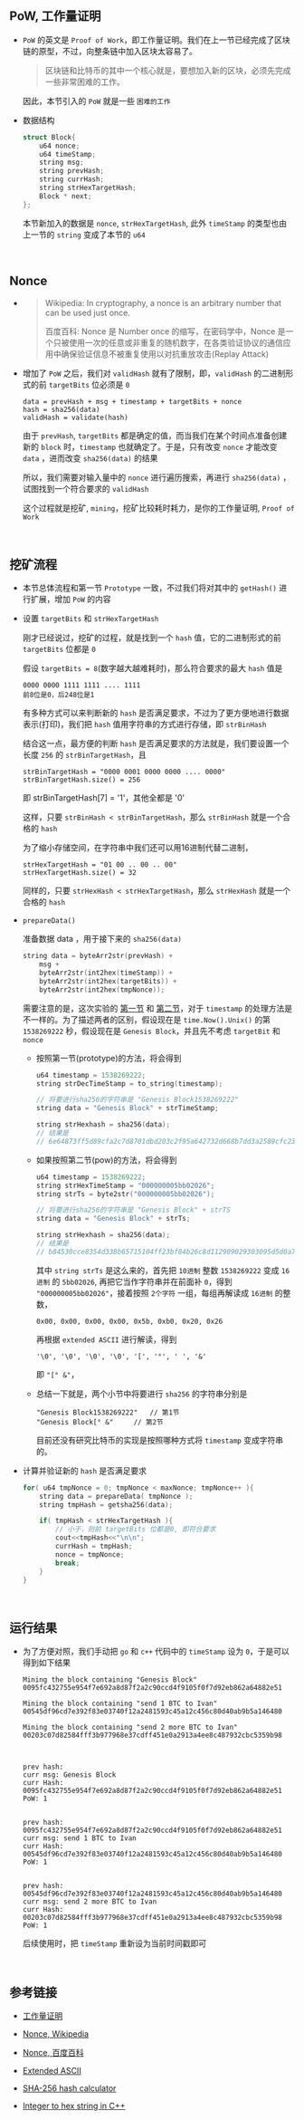 ##	PoW, 工作量证明

*	`PoW` 的英文是 `Proof of Work`，即工作量证明。我们在上一节已经完成了区块链的原型，不过，向整条链中加入区块太容易了。

	> 区块链和比特币的其中一个核心就是，要想加入新的区块，必须先完成一些非常困难的工作。

	因此，本节引入的 `PoW` 就是一些 `困难的工作`

*	数据结构

	```cpp
	struct Block{
		u64 nonce;
		u64 timeStamp;
		string msg;
		string prevHash;
		string currHash;
		string strHexTargetHash;
		Block * next;
	};
	```

	本节新加入的数据是 `nonce`, `strHexTargetHash`, 此外 `timeStamp` 的类型也由上一节的 `string` 变成了本节的 `u64`

<br>

##	Nonce

*	> Wikipedia: In cryptography, a nonce is an arbitrary number that can be used just once.
	>
	> 百度百科: Nonce 是 Number once 的缩写，在密码学中，Nonce 是一个只被使用一次的任意或非重复的随机数字，在各类验证协议的通信应用中确保验证信息不被重复使用以对抗重放攻击(Replay Attack)

*	增加了 `PoW` 之后，我们对 `validHash` 就有了限制，即，`validHash` 的二进制形式的前 `targetBits` 位必须是 `0`

	```
	data = prevHash + msg + timestamp + targetBits + nonce
	hash = sha256(data)
	validHash = validate(hash)
	```

	由于 `prevHash`, `targetBits` 都是确定的值，而当我们在某个时间点准备创建新的 `block` 时，`timestamp` 也就确定了。于是，只有改变 `nonce` 才能改变 `data` ，进而改变 `sha256(data)` 的结果

	所以，我们需要对输入量中的 `nonce` 进行遍历搜索，再进行 `sha256(data)` ，试图找到一个符合要求的 `validHash`

	这个过程就是挖矿, `mining`，挖矿比较耗时耗力，是你的工作量证明, `Proof of Work`

<br>

##	挖矿流程

*	本节总体流程和第一节 `Prototype` 一致，不过我们将对其中的 `getHash()` 进行扩展，增加 `PoW` 的内容

*	设置 `targetBits` 和 `strHexTargetHash`

	刚才已经说过，挖矿的过程，就是找到一个 `hash` 值，它的二进制形式的前 `targetBits` 位都是 `0`

	假设 `targetBits = 8`(数字越大越难耗时)，那么符合要求的最大 `hash` 值是

	```
	0000 0000 1111 1111 .... 1111
	前8位是0，后248位是1
	```

	有多种方式可以来判断新的 `hash` 是否满足要求，不过为了更方便地进行数据表示(打印)，我们把 `hash` 值用字符串的方式进行存储，即 `strBinHash`

	结合这一点，最方便的判断 `hash` 是否满足要求的方法就是，我们要设置一个长度 `256` 的 `strBinTargetHash`，且

	```
	strBinTargetHash = "0000 0001 0000 0000 .... 0000"
	strBinTargetHash.size() = 256
	```

	即 strBinTargetHash[7] = '1'，其他全都是 '0'

	这样，只要 `strBinHash < strBinTargetHash`，那么 `strBinHash` 就是一个合格的 `hash`

	为了缩小存储空间，在字符串中我们还可以用16进制代替二进制，

	```
	strHexTargetHash = "01 00 .. 00 .. 00"
	strHexTargetHash.size() = 32
	```

	同样的，只要 `strHexHash < strHexTargetHash`，那么 `strHexHash` 就是一个合格的 `hash`

*	`prepareData()`

	准备数据 data ，用于接下来的 `sha256(data)`

	```cpp
	string data = byteArr2str(prevHash) +
		msg +
		byteArr2str(int2hex(timeStamp)) +
		byteArr2str(int2hex(targetBits)) +
		byteArr2str(int2hex(tmpNonce));
	```

	需要注意的是，这次实验的 [第一节](https://github.com/Jeiwan/blockchain_go/blob/part_1/block.go) 和 [第二节](https://github.com/Jeiwan/blockchain_go/blob/part_2/proofofwork.go#L38)，对于 `timestamp` 的处理方法是不一样的。为了描述两者的区别，假设现在是 `time.Now().Unix()` 的第 `1538269222` 秒，假设现在是 `Genesis Block`，并且先不考虑 `targetBit` 和 `nonce`

	*	按照第一节(prototype)的方法，将会得到

		```cpp
		u64 timestamp = 1538269222;
		string strDecTimeStamp = to_string(timestamp);

		// 将要进行sha256的字符串是 "Genesis Block1538269222"
		string data = "Genesis Block" + strTimeStamp;

		string strHexhash = sha256(data);
		// 结果是
		// 6e64873ff5d89cfa2c7d8701dbd203c2f95a642732d668b7dd3a2589cfc23d5f
		```

	*	如果按照第二节(pow)的方法，将会得到

		```cpp
		u64 timestamp = 1538269222;
		string strHexTimeStamp = "000000005bb02026";
		string strTs = byte2str("000000005bb02026");

		// 将要进行sha256的字符串是 "Genesis Block" + strTS
		string data = "Genesis Block" + strTs;

		string strHexhash = sha256(data);
		// 结果是
		// b84530cce8354d338b65715104ff23bf84b26c8d112909029303095d5d0a7f05
		```

		其中 `string strTs` 是这么来的，首先把 `10进制` 整数 `1538269222` 变成 `16进制` 的 `5bb02026`, 再把它当作字符串并在前面补 `0`，得到 `"000000005bb02026"`，接着按照 `2个字符` 一组，每组再解读成 `16进制` 的整数，

		```
		0x00, 0x00, 0x00, 0x00, 0x5b, 0xb0, 0x20, 0x26
		```

		再根据 `extended ASCII` 进行解读，得到

		```
		'\0', '\0', '\0', '\0', '[', '°', ' ', '&'
		```

		即 `"[° &"`，

	*	总结一下就是，两个小节中将要进行 `sha256` 的字符串分别是

		```
		"Genesis Block1538269222"	// 第1节
		"Genesis Block[° &"		// 第2节
		```

		目前还没有研究比特币的实现是按照哪种方式将 `timestamp` 变成字符串的。

*	计算并验证新的 `hash` 是否满足要求

	```cpp
	for( u64 tmpNonce = 0; tmpNonce < maxNonce; tmpNonce++ ){
		string data = prepareData( tmpNonce );
		string tmpHash = getsha256(data);

		if( tmpHash < strHexTargetHash ){
			// 小于，则前 targetBits 位都是0, 即符合要求
			cout<<tmpHash<<"\n\n";
			currHash = tmpHash;
			nonce = tmpNonce;
			break;
		}
	}
	```

<br>

##	运行结果

*	为了方便对照，我们手动把 `go` 和 `c++` 代码中的 `timeStamp` 设为 `0`，于是可以得到如下结果

	```
	Mining the block containing "Genesis Block"
	0095fc432755e954f7e692a8d87f2a2c90ccd4f9105f0f7d92eb862a64882e51

	Mining the block containing "send 1 BTC to Ivan"
	00545df96cd7e392f83e03740f12a2481593c45a12c456c80d40ab9b5a146480

	Mining the block containing "send 2 more BTC to Ivan"
	00203c07d82584fff3b977968e37cdff451e0a2913a4ee8c487932cbc5359b98



	prev hash: 
	curr msg: Genesis Block
	curr Hash: 0095fc432755e954f7e692a8d87f2a2c90ccd4f9105f0f7d92eb862a64882e51
	PoW: 1


	prev hash: 0095fc432755e954f7e692a8d87f2a2c90ccd4f9105f0f7d92eb862a64882e51
	curr msg: send 1 BTC to Ivan
	curr Hash: 00545df96cd7e392f83e03740f12a2481593c45a12c456c80d40ab9b5a146480
	PoW: 1


	prev hash: 00545df96cd7e392f83e03740f12a2481593c45a12c456c80d40ab9b5a146480
	curr msg: send 2 more BTC to Ivan
	curr Hash: 00203c07d82584fff3b977968e37cdff451e0a2913a4ee8c487932cbc5359b98
	PoW: 1
	```

	后续使用时，把 `timeStamp` 重新设为当前时间戳即可

<br>

##	参考链接

*	[工作量证明](https://liuchengxu.gitbook.io/blockchain/bitcoin/proof-of-work)

*	[Nonce, Wikipedia](https://en.wikipedia.org/wiki/Cryptographic_nonce)

*	[Nonce, 百度百科](https://baike.baidu.com/item/Nonce/2525414)

*	[Extended ASCII](https://www.ascii-code.com/)

*	[SHA-256 hash calculator](https://www.xorbin.com/tools/sha256-hash-calculator)

*	[Integer to hex string in C++](https://stackoverflow.com/questions/5100718/integer-to-hex-string-in-c)
